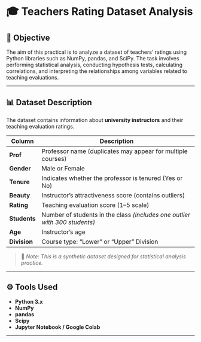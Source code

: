 # 🎓 Teachers Rating Dataset Analysis

## 🧭 Objective
The aim of this practical is to analyze a dataset of teachers’ ratings using Python libraries such as NumPy, pandas, and SciPy.
The task involves performing statistical analysis, conducting hypothesis tests, calculating correlations, and interpreting the relationships among variables related to teaching evaluations.

---

## 📊 Dataset Description

The dataset contains information about **university instructors** and their teaching evaluation ratings.

| Column | Description |
|---------|--------------|
| **Prof** | Professor name (duplicates may appear for multiple courses) |
| **Gender** | Male or Female |
| **Tenure** | Indicates whether the professor is tenured (Yes or No) |
| **Beauty** | Instructor’s attractiveness score (contains outliers) |
| **Rating** | Teaching evaluation score (1–5 scale) |
| **Students** | Number of students in the class *(includes one outlier with 300 students)* |
| **Age** | Instructor’s age |
| **Division** | Course type: “Lower” or “Upper” Division |

> 🧩 *Note: This is a synthetic dataset designed for statistical analysis practice.*

---

## ⚙️ Tools Used

- **Python 3.x**  
- **NumPy**  
- **pandas**  
- **Scipy**  
- **Jupyter Notebook / Google Colab**

---

